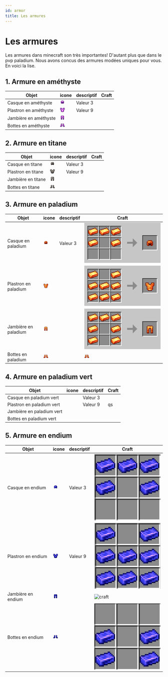 ```yaml
---
id: armor
title: Les armures
---
```

# Les armures

Les armures dans minecraft son très importantes! D'autant plus que dans le pvp paladium. Nous avons concus des armures modées uniques pour vous. En voici la lise.

## 1. Armure en améthyste
| Objet                 | icone   | descriptif | Craft |
|-----------------------|---------|------------|-------|
| Casque en améthyste   |![amethyst_helmet.png](img%2Famethyst_helmet.png) | Valeur 3   |       |
| Plastron en améthyste |![amethyst_chestplate.png](img%2Famethyst_chestplate.png) | Valeur 9   |       |
| Jambière en améthyste |![amethyst_leggings.png](img%2Famethyst_leggings.png)          |            |       |
| Bottes en améthyste |![amethyst_boots.png](img%2Famethyst_boots.png)  | |


## 2. Armure en titane
| Objet              | icone   | descriptif | Craft |
|--------------------|---------|------------|-------|
| Casque en titane |![titanium_helmet.png](img%2Ftitanium_helmet.png)   | Valeur 3   |       |
| Plastron en titane |![titanium_chestplate.png](img%2Ftitanium_chestplate.png)  | Valeur 9   |       |
| Jambière en titane |![titanium_leggings.png](img%2Ftitanium_leggings.png)         |            |       |
| Bottes en titane |![titanium_boots.png](img%2Ftitanium_boots.png)  | |

## 3. Armure en paladium
| Objet                | icone   | descriptif | Craft |
|----------------------|---------|-----------|-----|
| Casque en paladium   |![paladium_helmet.png](img%2Fpaladium_helmet.png)  | Valeur 3  |![paladium helmet craft.png](img%2Fpaladium%20helmet%20craft.png)     |
| Plastron en paladium |![paladium_chestplate.png](img%2Fpaladium_chestplate.png)  |           | ![paladium chestplate craft.png](img%2Fpaladium%20chestplate%20craft.png)    | |
| Jambière en paladium |![paladium_leggings.png](img%2Fpaladium_leggings.png)        |           |![paladium leggings craft.png](img%2Fpaladium%20leggings%20craft.png)     |
| Bottes en paladium   |![paladium_boots.png](img%2Fpaladium_boots.png)  |           |![paladium_boots.png](img%2Fpaladium_boots.png)     |

## 4. Armure en paladium vert
| Objet                     | icone   | descriptif | Craft |
|---------------------------|---------|------------|-------|
| Casque en paladium vert   || Valeur 3   |       |
| Plastron en paladium vert |  | Valeur 9   | qs    |
| Jambière en paladium vert |         |            |       |
| Bottes en paladium vert       | | |

## 5. Armure en endium
| Objet              | icone   | descriptif | Craft                                  |
|--------------------|---------|------------|----------------------------------------|
| Casque en endium   |![endium_helmet.png](img%2Fendium_helmet.png) | Valeur 3   | ![craft](..%2F..%2Fstatic%2Fimg%2Fendium%20helemt%20craft.png) |
| Plastron en endium |![endium_chestplate.png](img%2Fendium_chestplate.png)   | Valeur 9   | ![craft](..%2F..%2Fstatic%2Fimg%2Fendium%20chestplate%20craft.png)                                       |
| Jambière en endium |![endium_leggings.png](img%2Fendium_leggings.png)         |            | ![craft](..%2F..%2Fstatic%2Fimg%2FCapture%20d%92%E9cran%202024-06-05%20171112.png)                                       |
| Bottes en endium   |![endium_boots.png](img%2Fendium_boots.png) |         |![craft](..%2F..%2Fstatic%2Fimg%2Fendium%20boots%20craft.png) |







